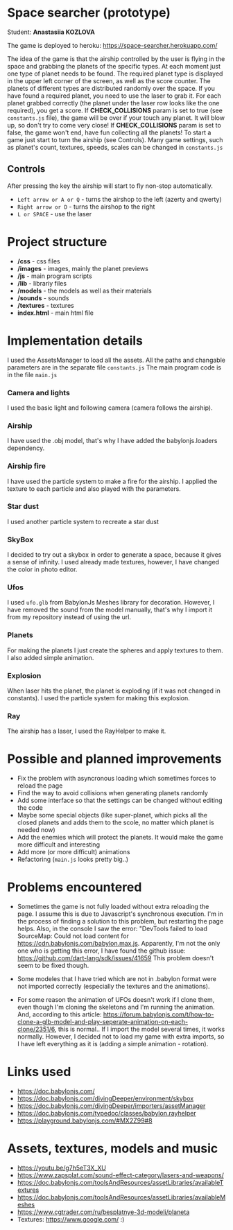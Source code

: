# Space searcher (prototype)

Student: **Anastasiia KOZLOVA**

The game is deployed to heroku: https://space-searcher.herokuapp.com/

The idea of the game is that the airship controlled by the user is flying in the space and grabbing the planets of the specific types. At each moment just one type of planet needs to be found.
The required planet type is displayed in the upper left corner of the screen, as well as the score counter.
The planets of different types are distributed randomly over the space.
If you have found a required planet, you need to use the laser to grab it.
For each planet grabbed correctly (the planet under the laser row looks like the one required), you get a score.
If **CHECK_COLLISIONS** param is set to true (see `constants.js` file), the game will be over if your touch any planet.
It will blow up, so don't try to come very close!
If **CHECK_COLLISIONS** param is set to false, the game won't end, have fun collecting all the planets!
To start a game just start to turn the airship (see Controls).
Many game settings, such as planet's count, textures, speeds, scales can be changed in `constants.js`

## Controls
After pressing the key the airship will start to fly non-stop automatically.
- `Left arrow or A or Q` - turns the airshop to the left (azerty and qwerty)
- `Right arrow or D` - turns the airshop to the right
- `L or SPACE` - use the laser
# Project structure
- **/css** - css files
- **/images** - images, mainly the planet previews
- **/js** - main program scripts
- **/lib** - librariy files
- **/models** - the models as well as their materials
- **/sounds** - sounds
- **/textures** - textures
- **index.html** - main html file

# Implementation details
I used the AssetsManager to load all the assets. All the paths and changable parameters are in the separate file `constants.js`
The main program code is in the file `main.js`

### Camera and lights
I used the basic light and following camera (camera follows the airship).
### Airship
I have used the .obj model, that's why I have added the babylonjs.loaders dependency.
### Airship fire
I have used the particle system to make a fire for the airship. I applied the texture to each particle and also played with the parameters.
### Star dust
I used another particle system to recreate a star dust
### SkyBox
I decided to try out a skybox in order to generate a space, because it gives a sense of infinity. I used already made textures, however, I have changed the color in photo editor.
### Ufos
I used `ufo.glb` from BabylonJs Meshes library for decoration.
However, I have removed the sound from the model manually, that's why I import it from my repository instead of using the url.
### Planets
For making the planets I just create the spheres and apply textures to them. I also added simple animation.
### Explosion
When laser hits the planet, the planet is exploding (if it was not changed in constants). I used the particle system for making this explosion.
### Ray
The airship has a laser, I used the RayHelper to make it.

# Possible and planned improvements
- Fix the problem with asyncronous loading which sometimes forces to reload the page
- Find the way to avoid collisions when generating planets randomly
- Add some interface so that the settings can be changed without editing the code
- Maybe some special objects (like super-planet, which picks all the closed planets and adds them to the scole, no matter which planet is needed now)
- Add the enemies which will protect the planets. It would make the game more difficult and interesting
- Add more (or more difficult) animations
- Refactoring (`main.js` looks pretty big..)

# Problems encountered

- Sometimes the game is not fully loaded without extra reloading the page. I assume this is due to Javascript's synchronous execution. I'm in the process of finding a solution to this problem, but restarting the page helps.
Also, in the console I saw the error: "DevTools failed to load SourceMap: Could not load content for https://cdn.babylonjs.com/babylon.max.js. Apparently, I'm not the only one who is getting this error, I have found the github issue:
https://github.com/dart-lang/sdk/issues/41659
This problem doesn't seem to be fixed though.

- Some modeles that I have tried which are not in .babylon format were not imported correctly (especially the textures and the animations).

- For some reason the animation of UFOs doesn't work if I clone them, even though I'm cloning the skeletons and I'm running the animation. And, according to this article: https://forum.babylonjs.com/t/how-to-clone-a-glb-model-and-play-seperate-animation-on-each-clone/2351/6, this is normal..
 If I import the model several times, it works normally. However, I decided not to load my game with extra imports, so I have left everything as it is (adding a simple animation - rotation).

# Links used
- https://doc.babylonjs.com/
- https://doc.babylonjs.com/divingDeeper/environment/skybox
- https://doc.babylonjs.com/divingDeeper/importers/assetManager
- https://doc.babylonjs.com/typedoc/classes/babylon.rayhelper
- https://playground.babylonjs.com/#MX2Z99#8

# Assets, textures, models and music
- https://youtu.be/g7h5eT3X_XU
- https://www.zapsplat.com/sound-effect-category/lasers-and-weapons/
- https://doc.babylonjs.com/toolsAndResources/assetLibraries/availableTextures
- https://doc.babylonjs.com/toolsAndResources/assetLibraries/availableMeshes
- https://www.cgtrader.com/ru/besplatnye-3d-modeli/planeta
- Textures: https://www.google.com/ :)